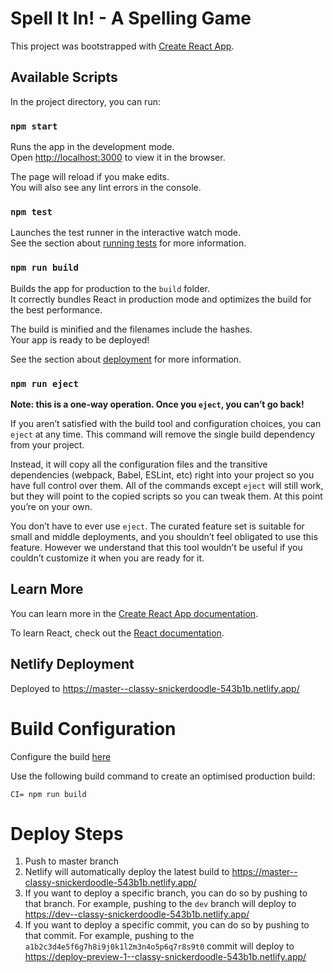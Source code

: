 # Spell It In! - A Spelling Game

This project was bootstrapped with [Create React App](https://github.com/facebook/create-react-app).

## Available Scripts

In the project directory, you can run:

### `npm start`

Runs the app in the development mode.\
Open [http://localhost:3000](http://localhost:3000) to view it in the browser.

The page will reload if you make edits.\
You will also see any lint errors in the console.

### `npm test`

Launches the test runner in the interactive watch mode.\
See the section about [running tests](https://facebook.github.io/create-react-app/docs/running-tests) for more information.

### `npm run build`

Builds the app for production to the `build` folder.\
It correctly bundles React in production mode and optimizes the build for the best performance.

The build is minified and the filenames include the hashes.\
Your app is ready to be deployed!

See the section about [deployment](https://facebook.github.io/create-react-app/docs/deployment) for more information.

### `npm run eject`

**Note: this is a one-way operation. Once you `eject`, you can’t go back!**

If you aren’t satisfied with the build tool and configuration choices, you can `eject` at any time. This command will remove the single build dependency from your project.

Instead, it will copy all the configuration files and the transitive dependencies (webpack, Babel, ESLint, etc) right into your project so you have full control over them. All of the commands except `eject` will still work, but they will point to the copied scripts so you can tweak them. At this point you’re on your own.

You don’t have to ever use `eject`. The curated feature set is suitable for small and middle deployments, and you shouldn’t feel obligated to use this feature. However we understand that this tool wouldn’t be useful if you couldn’t customize it when you are ready for it.

## Learn More

You can learn more in the [Create React App documentation](https://facebook.github.io/create-react-app/docs/getting-started).

To learn React, check out the [React documentation](https://reactjs.org/).


## Netlify Deployment

Deployed to https://master--classy-snickerdoodle-543b1b.netlify.app/

# Build Configuration
Configure the build [here](https://app.netlify.com/sites/classy-snickerdoodle-543b1b/configuration/deploys)

Use the following build command to create an optimised production build: 
```shell
CI= npm run build
```

# Deploy Steps
1. Push to master branch
2. Netlify will automatically deploy the latest build to https://master--classy-snickerdoodle-543b1b.netlify.app/
3. If you want to deploy a specific branch, you can do so by pushing to that branch. For example, pushing to the `dev` branch will deploy to https://dev--classy-snickerdoodle-543b1b.netlify.app/
4. If you want to deploy a specific commit, you can do so by pushing to that commit. For example, pushing to the `a1b2c3d4e5f6g7h8i9j0k1l2m3n4o5p6q7r8s9t0` commit will deploy to https://deploy-preview-1--classy-snickerdoodle-543b1b.netlify.app/

